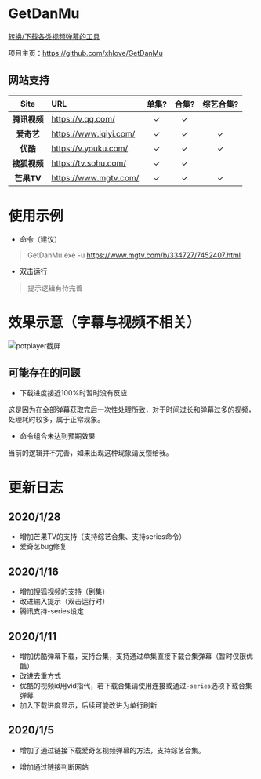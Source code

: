# GetDanMu

[转换/下载各类视频弹幕的工具][1]

项目主页：https://github.com/xhlove/GetDanMu

## 网站支持
| Site | URL | 单集? | 合集? | 综艺合集? |
| :--: | :-- | :-----: | :-----: | :-----: |
| **腾讯视频** | <https://v.qq.com/>    |✓|✓| |
| **爱奇艺** | <https://www.iqiyi.com/>    |✓|✓|✓|
| **优酷** | <https://v.youku.com/>    |✓|✓|✓|
| **搜狐视频** | <https://tv.sohu.com/>    |✓|✓||
| **芒果TV** | <https://www.mgtv.com/>    |✓|✓|✓|

# 使用示例
- 命令（建议）

> GetDanMu.exe -u https://www.mgtv.com/b/334727/7452407.html

- 双击运行
> 提示逻辑有待完善

# 效果示意（字幕与视频不相关）
![potplayer截屏](http://puui.qpic.cn/vshpic/0/5TLOX3WbgjudEj61IxYZ4tAuf2lFwl-ynf4S5T4sXkdjS9cd_0/0)

## 可能存在的问题
- 下载进度接近100%时暂时没有反应

这是因为在全部弹幕获取完后一次性处理所致，对于时间过长和弹幕过多的视频，处理耗时较多，属于正常现象。
- 命令组合未达到预期效果

当前的逻辑并不完善，如果出现这种现象请反馈给我。

# 更新日志

## 2020/1/28
- 增加芒果TV的支持（支持综艺合集、支持series命令）
- 爱奇艺bug修复

## 2020/1/16
- 增加搜狐视频的支持（剧集）
- 改进输入提示（双击运行时）
- 腾讯支持-series设定

## 2020/1/11
- 增加优酷弹幕下载，支持合集，支持通过单集直接下载合集弹幕（暂时仅限优酷）
- 改进去重方式
- 优酷的视频id用vid指代，若下载合集请使用连接或通过`-series`选项下载合集弹幕
- 加入下载进度显示，后续可能改进为单行刷新

## 2020/1/5

- 增加了通过链接下载爱奇艺视频弹幕的方法，支持综艺合集。
- 增加通过链接判断网站

  [1]: https://blog.weimo.info/archives/431/